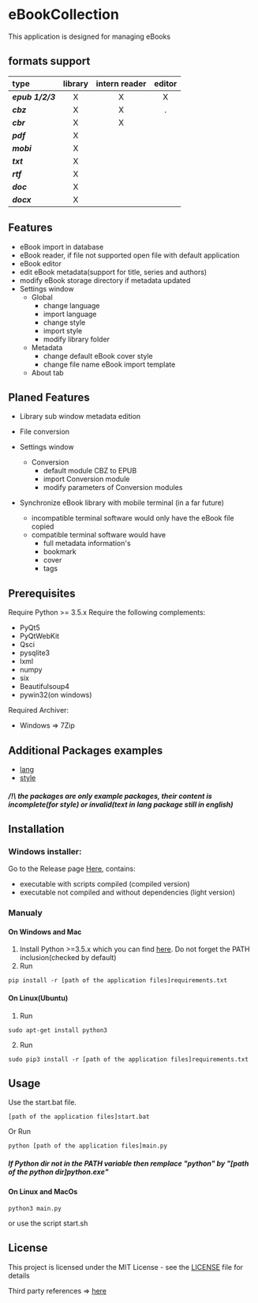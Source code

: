 # eBookCollection
This application is designed for managing eBooks

## formats support
|**type**|**library**|**intern reader**|**editor**|
|:---|:---:|:---:|:---:|
|***epub 1/2/3***|X|X|X|
|***cbz***|X|X|.|
|***cbr***|X|X||
|***pdf***|X|||
|***mobi***|X|||
|***txt***|X|||
|***rtf***|X|||
|***doc***|X|||
|***docx***|X|||

## Features
- eBook import in database
- eBook reader, if file not supported open file with default application
- eBook editor
- edit eBook metadata(support for title, series and authors)
- modify eBook storage directory if metadata updated
- Settings window
    - Global
        - change language
        - import language
        - change style
        - import style
        - modify library folder
    - Metadata
        - change default eBook cover style
        - change file name eBook import template
    - About tab

## Planed Features
- Library sub window metadata edition
- File conversion
- Settings window
    - Conversion
        - default module CBZ to EPUB
        - import Conversion module
        - modify parameters of Conversion modules

- Synchronize eBook library with mobile terminal (in a far future)
    - incompatible terminal software would only have the eBook file copied
    - compatible terminal software would have
        - full metadata information's
        - bookmark
        - cover
        - tags


## Prerequisites

Require Python >= 3.5.x
Require the following complements:
- PyQt5
- PyQtWebKit
- Qsci
- pysqlite3
- lxml
- numpy
- six
- Beautifulsoup4
- pywin32(on windows)

Required Archiver:
- Windows => 7Zip

## Additional Packages examples
- [lang](https://github.com/LordKBX/eBookCollection/raw/main/test/example%20lang%20package.ebclang)
- [style](https://github.com/LordKBX/eBookCollection/raw/main/test/example%20style%20package.ebcstyle)
##### /!\ the packages are only example packages, their content is incomplete(for style) or invalid(text in lang package still in english)

## Installation
### Windows installer: 
Go to the Release page [Here](https://github.com/LordKBX/EbookCollection/releases), contains:
- executable with scripts compiled (compiled version) 
- executable not compiled and without dependencies (light version)

### Manualy
#### On Windows and Mac
1. Install Python >=3.5.x which you can find [here](https://www.python.org/downloads/ "Python Download Link"). Do not forget the PATH inclusion(checked by default)
2. Run
```
pip install -r [path of the application files]requirements.txt
```
#### On Linux(Ubuntu)
1. Run 
```
sudo apt-get install python3
```
2. Run
```
sudo pip3 install -r [path of the application files]requirements.txt
```

## Usage
Use the start.bat file. 
```
[path of the application files]start.bat
```
Or Run
```
python [path of the application files]main.py
```
##### If Python dir not in the PATH variable then remplace "python" by "[path of the python dir]python.exe"


#### On Linux and MacOs
```
python3 main.py
```
or use the script start.sh

## License

This project is licensed under the MIT License - see the [LICENSE](LICENSE) file for details

Third party references => [here](./README-third_party.md)